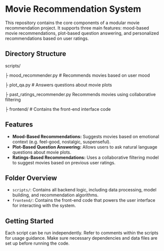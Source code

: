 # Movie Recommendation System

This repository contains the core components of a modular movie recommendation project. It supports three main features: mood-based movie recommendations, plot-based question answering, and personalized recommendations based on user ratings.

## Directory Structure

scripts/ 

├ mood_recommender.py # Recommends movies based on user mood 

├ plot_qa.py # Answers questions about movie plots 

├ past_ratings_recommender.py Recommends movies using collaborative filtering 

├ frontend/ # Contains the front-end interface code


## Features

- **Mood-Based Recommendations:** Suggests movies based on emotional context (e.g. feel-good, nostalgic, suspenseful).
- **Plot-Based Question Answering:** Allows users to ask natural language questions about movie plots.
- **Ratings-Based Recommendations:** Uses a collaborative filtering model to suggest movies based on previous user ratings.

## Folder Overview

- `scripts/`: Contains all backend logic, including data processing, model building, and recommendation algorithms.
- `frontend/`: Contains the front-end code that powers the user interface for interacting with the system.

## Getting Started

Each script can be run independently. Refer to comments within the scripts for usage guidance. Make sure necessary dependencies and data files are set up before running the code.